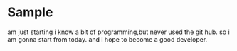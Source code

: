 # Sample
am just starting
i know a bit of programming,but never used the git hub. so i am gonna start from today. and i hope to become a good developer.
